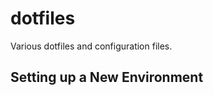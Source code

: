 dotfiles
========

Various dotfiles and configuration files.


Setting up a New Environment
----------------------------
